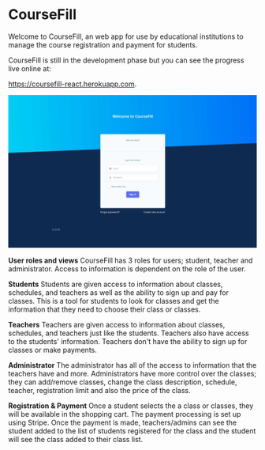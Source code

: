 # CourseFill

Welcome to CourseFill, an web app for use by educational institutions to manage the course registration and payment for students.  

CourseFill is still in the development phase but you can see the progress live online at:

https://coursefill-react.herokuapp.com.

<a href="https://coursefill-react.herokuapp.com" target="_blank">
    <img src="https://github.com/Jryke/CourseFill-react/blob/master/src/assets/img/theme/coursefill-login.jpg" />
</a>

**User roles and views**
CourseFill has 3 roles for users; student, teacher and administrator.  Access to information is dependent on the role of the user.  

**Students**
Students are given access to information about classes, schedules, and teachers as well as the ability to sign up and pay for classes.  This is a tool for students to look for classes and get the information that they need to choose their class or classes.

**Teachers**
Teachers are given access to information about classes, schedules, and teachers just like the students.  Teachers also have access to the students' information.  Teachers don't have the ability to sign up for classes or make payments.

**Administrator**
The administrator has all of the access to information that the teachers have and more.  Administrators have more control over the classes; they can add/remove classes, change the class description, schedule, teacher, registration limit and also the price of the class. 

**Registration & Payment**
Once a student selects the a class or classes, they will be available in the shopping cart.  The payment processing is set up using Stripe.  Once the payment is made, teachers/admins can see the student added to the list of students registered for the class and the student will see the class added to their class list.   
